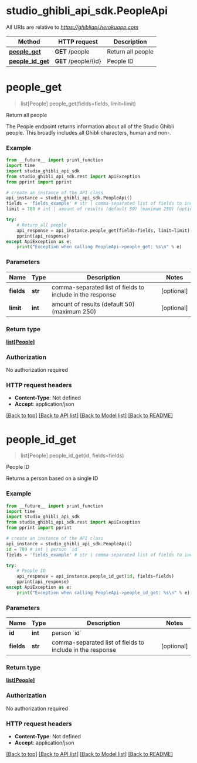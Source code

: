 # studio_ghibli_api_sdk.PeopleApi

All URIs are relative to *https://ghibliapi.herokuapp.com*

Method | HTTP request | Description
------------- | ------------- | -------------
[**people_get**](PeopleApi.md#people_get) | **GET** /people | Return all people
[**people_id_get**](PeopleApi.md#people_id_get) | **GET** /people/{id} | People ID


# **people_get**
> list[People] people_get(fields=fields, limit=limit)

Return all people

The People endpoint returns information about all of the Studio Ghibli people. This broadly includes all Ghibli characters, human and non-. 

### Example
```python
from __future__ import print_function
import time
import studio_ghibli_api_sdk
from studio_ghibli_api_sdk.rest import ApiException
from pprint import pprint

# create an instance of the API class
api_instance = studio_ghibli_api_sdk.PeopleApi()
fields = 'fields_example' # str | comma-separated list of fields to include in the response (optional)
limit = 789 # int | amount of results (default 50) (maximum 250) (optional)

try:
    # Return all people
    api_response = api_instance.people_get(fields=fields, limit=limit)
    pprint(api_response)
except ApiException as e:
    print("Exception when calling PeopleApi->people_get: %s\n" % e)
```

### Parameters

Name | Type | Description  | Notes
------------- | ------------- | ------------- | -------------
 **fields** | **str**| comma-separated list of fields to include in the response | [optional] 
 **limit** | **int**| amount of results (default 50) (maximum 250) | [optional] 

### Return type

[**list[People]**](People.md)

### Authorization

No authorization required

### HTTP request headers

 - **Content-Type**: Not defined
 - **Accept**: application/json

[[Back to top]](#) [[Back to API list]](../README.md#documentation-for-api-endpoints) [[Back to Model list]](../README.md#documentation-for-models) [[Back to README]](../README.md)

# **people_id_get**
> list[People] people_id_get(id, fields=fields)

People ID

Returns a person based on a single ID 

### Example
```python
from __future__ import print_function
import time
import studio_ghibli_api_sdk
from studio_ghibli_api_sdk.rest import ApiException
from pprint import pprint

# create an instance of the API class
api_instance = studio_ghibli_api_sdk.PeopleApi()
id = 789 # int | person `id`
fields = 'fields_example' # str | comma-separated list of fields to include in the response (optional)

try:
    # People ID
    api_response = api_instance.people_id_get(id, fields=fields)
    pprint(api_response)
except ApiException as e:
    print("Exception when calling PeopleApi->people_id_get: %s\n" % e)
```

### Parameters

Name | Type | Description  | Notes
------------- | ------------- | ------------- | -------------
 **id** | **int**| person &#x60;id&#x60; | 
 **fields** | **str**| comma-separated list of fields to include in the response | [optional] 

### Return type

[**list[People]**](People.md)

### Authorization

No authorization required

### HTTP request headers

 - **Content-Type**: Not defined
 - **Accept**: application/json

[[Back to top]](#) [[Back to API list]](../README.md#documentation-for-api-endpoints) [[Back to Model list]](../README.md#documentation-for-models) [[Back to README]](../README.md)

